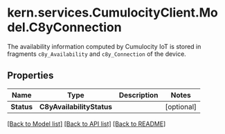 # kern.services.CumulocityClient.Model.C8yConnection
The availability information computed by Cumulocity IoT is stored in fragments `c8y_Availability` and `c8y_Connection` of the device.

## Properties

Name | Type | Description | Notes
------------ | ------------- | ------------- | -------------
**Status** | **C8yAvailabilityStatus** |  | [optional] 

[[Back to Model list]](../README.md#documentation-for-models) [[Back to API list]](../README.md#documentation-for-api-endpoints) [[Back to README]](../README.md)

